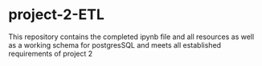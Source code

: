 # project-2-ETL
This repository contains the completed ipynb file and all resources as well as a working schema for postgresSQL and meets all established requirements of project 2
